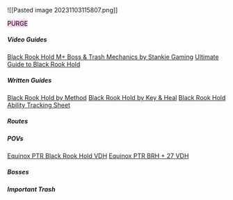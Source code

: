 ![[Pasted image 20231103115807.png]]

<mark style="background: #FFB8EBA6;">PURGE</mark> 

##### Video Guides

[Black Rook Hold M+ Boss & Trash Mechanics by Stankie Gaming](https://youtu.be/rSDbYZByeTs)
[Ultimate Guide to Black Rook Hold ](https://youtu.be/YzXfnWlEzs0)


##### Written Guides

[Black Rook Hold by Method](https://www.method.gg/guides/dungeons/black-rook-hold)
[Black Rook Hold by Key & Heal](https://keyandheal.com/dungeons/black-rook-hold/)
[Black Rook Hold Ability Tracking Sheet](https://docs.google.com/spreadsheets/d/1XcKGl8p1JcynVirjbT7oRAO_I59LtwJreP6EmEmOzxs/edit#gid=454421049)

##### Routes


##### POVs


[Equinox PTR Black Rook Hold VDH](https://www.twitch.tv/videos/1963397387?t=0h11m9s)
[Equinox PTR BRH + 27 VDH](https://www.twitch.tv/videos/1962707730?t=1h40m8s)


##### Bosses


##### Important Trash
